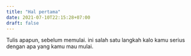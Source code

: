 ```yaml
---
title: "Hal pertama"
date: 2021-07-10T22:15:28+07:00
draft: false
---
```


Tulis apapun, sebelum memulai.
ini salah satu langkah kalo kamu serius dengan apa yang kamu mau mulai.
